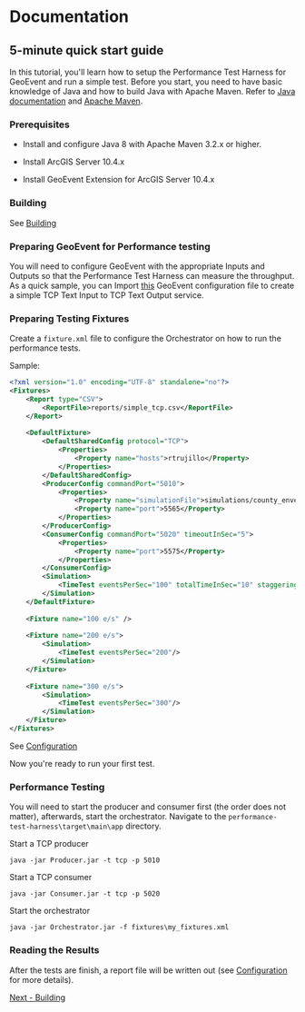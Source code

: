 # Documentation

## 5-minute quick start guide

In this tutorial, you'll learn how to setup the Performance Test Harness for GeoEvent and run a simple test.
Before you start, you need to have basic knowledge of Java and how to build Java with Apache Maven.
Refer to [Java documentation](http://docs.oracle.com/javase/8/docs/) 
and [Apache Maven](http://maven.apache.org/run-maven/index.html). 

### Prerequisites

- Install and configure Java 8 with Apache Maven 3.2.x or higher.

- Install ArcGIS Server 10.4.x

- Install GeoEvent Extension for ArcGIS Server 10.4.x

### Building
See [Building](1_building.md)

### Preparing GeoEvent for Performance testing
You will need to configure GeoEvent with the appropriate Inputs and Outputs so that the Performance Test Harness can measure the throughput.
As a quick sample, you can Import [this](GeoEventConfig-TCP.xml) GeoEvent configuration file to create a simple TCP Text Input to TCP Text Output service.

### Preparing Testing Fixtures
Create a ```fixture.xml``` file to configure the Orchestrator on how to run the performance tests.

Sample:
```xml
<?xml version="1.0" encoding="UTF-8" standalone="no"?>
<Fixtures>
	<Report type="CSV">
		<ReportFile>reports/simple_tcp.csv</ReportFile>
	</Report>
	
	<DefaultFixture>
		<DefaultSharedConfig protocol="TCP">
			<Properties>
				<Property name="hosts">rtrujillo</Property>
			</Properties>
		</DefaultSharedConfig>
		<ProducerConfig commandPort="5010">
			<Properties>
				<Property name="simulationFile">simulations/county_envelopes_1000_points.csv</Property>
				<Property name="port">5565</Property>
			</Properties>
		</ProducerConfig>
		<ConsumerConfig commandPort="5020" timeoutInSec="5">
			<Properties>
				<Property name="port">5575</Property>
			</Properties>
		</ConsumerConfig>
		<Simulation>
			<TimeTest eventsPerSec="100" totalTimeInSec="10" staggeringInterval="10" />
		</Simulation>
	</DefaultFixture>
	
	<Fixture name="100 e/s" />
	
	<Fixture name="200 e/s">
		<Simulation>
			<TimeTest eventsPerSec="200"/>
		</Simulation>
	</Fixture>
	
	<Fixture name="300 e/s">
		<Simulation>
			<TimeTest eventsPerSec="300"/>
		</Simulation>
	</Fixture>
</Fixtures>
```
See [Configuration](2_configuration.md)

Now you're ready to run your first test.

### Performance Testing

You will need to start the producer and consumer first (the order does not matter), afterwards, start the orchestrator. Navigate to the ```performance-test-harness\target\main\app``` directory.

Start a TCP producer
```
java -jar Producer.jar -t tcp -p 5010
```

Start a TCP consumer
```
java -jar Consumer.jar -t tcp -p 5020
```

Start the orchestrator 
```
java -jar Orchestrator.jar -f fixtures\my_fixtures.xml
```

### Reading the Results
After the tests are finish, a report file will be written out (see [Configuration](2_configuration.md) for more details). 
  
[Next - Building](1_building.md)
